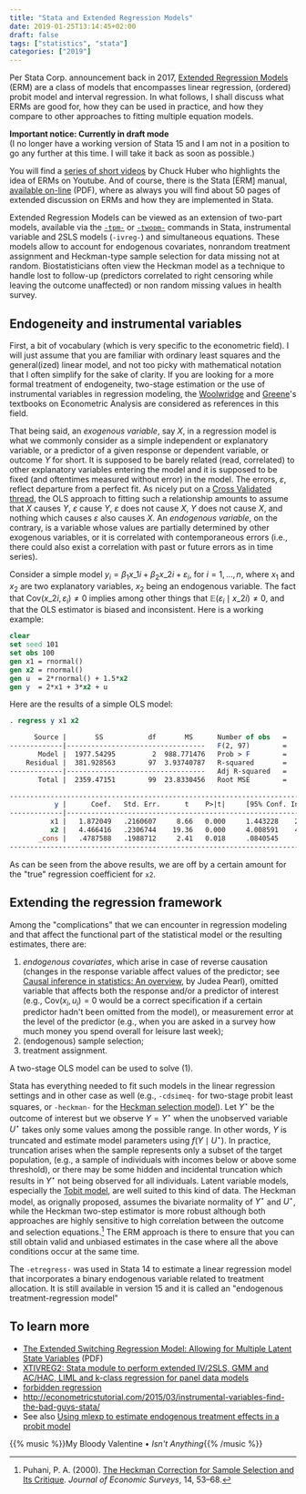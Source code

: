 ```yaml
---
title: "Stata and Extended Regression Models"
date: 2019-01-25T13:14:45+02:00
draft: false
tags: ["statistics", "stata"]
categories: ["2019"]
---
```


Per Stata Corp. announcement back in 2017, [Extended Regression Models](https://www.stata.com/new-in-stata/extended-regression-models/) (ERM) are a class of models that encompasses linear regression, (ordered) probit model and interval regression. In what follows, I shall discuss what ERMs are good for, how they can be used in practice, and how they compare to other approaches to fitting multiple equation models.

<!--more-->

**Important notice: Currently in draft mode**  
(I no longer have a working version of Stata 15 and I am not in a position to go any further at this time. I will take it back as soon as possible.)

You will find a [series of short videos](https://www.youtube.com/watch?v=bPhNq6RYd-I) by Chuck Huber who highlights the idea of ERMs on Youtube. And of course, there is the Stata [ERM] manual, [available on-line](https://www.stata.com/manuals/erm.pdf) (PDF), where as always you will find about 50 pages of extended discussion on ERMs and how they are implemented in Stata.

Extended Regression Models can be viewed as an extension of two-part models, available via the [`-tpm-`](https://www.stata.com/statalist/archive/2012-11/msg00033.html) or [`-twopm-`](https://ideas.repec.org/c/boc/bocode/s457538.html) commands in Stata, instrumental variable and 2SLS models (`-ivreg-`) and simultaneous equations. These models allow to account for endogenous covariates, nonrandom treatment assignment and Heckman-type sample selection for data missing not at random. Biostatisticians often view the Heckman model as a technique to handle lost to follow-up (predictors correlated to right censoring while leaving the outcome unaffected) or non random missing values in health survey. 

## Endogeneity and instrumental variables

First, a bit of vocabulary (which is very specific to the econometric field). I will just assume that you are familiar with ordinary least squares and the general(ized) linear model, and not too picky with mathematical notation that I often simplify for the sake of clarity. If you are looking for a more formal treatment of endogeneity, two-stage estimation or the use of instrumental variables in regression modeling, the [Woolwridge](https://www.cengage.com/c/introductory-econometrics-a-modern-approach-6e-wooldridge/9781305270107) and [Greene](http://pages.stern.nyu.edu/~wgreene/Text/econometricanalysis.htm)'s textbooks on Econometric Analysis are considered as references in this field. 

That being said, an *exogenous variable*, say $X$, in a regression model is what we commonly consider as a simple independent or explanatory variable, or a predictor of a given response or dependent variable, or outcome $Y$ for short. It is supposed to be barely related (read, correlated) to other explanatory variables entering the model and it is supposed to be fixed (and oftentimes measured without error) in the model. The errors, $\varepsilon$, reflect departure from a perfect fit. As nicely put on a [Cross Validated thread](https://stats.stackexchange.com/a/59639), the OLS approach to fitting such a relationship amounts to assume that $X$ causes $Y$, $\varepsilon$ cause $Y$, $\varepsilon$ does not cause $X$, $Y$ does not cause $X$, and nothing which causes $\varepsilon$ also causes $X$. An *endogenous variable*, on the contrary, is a variable whose values are partially determined by other exogenous variables, or it is correlated with contemporaneous errors (i.e., there could also exist a correlation with past or future errors as in time series). 

Consider a simple model $y_i = \beta_1x\_{1i} + \beta_2x\_{2i} + \varepsilon_i$, for $i = 1, \dots, n$, where $x_1$ and $x_2$ are two explanatory variables, $x_2$ being an endogenous variable. The fact that $\text{Cov}(x\_{2i}, \varepsilon_i) \neq 0$ implies among other things that $\mathbb E(\varepsilon_i\mid x\_{2i}) \neq 0$, and that the OLS estimator is biased and inconsistent. Here is a working example:

```stata
clear
set seed 101
set obs 100
gen x1 = rnormal()
gen x2 = rnormal()
gen u  = 2*rnormal() + 1.5*x2
gen y  = 2*x1 + 3*x2 + u
```

Here are the results of a simple OLS model:


```stata
. regress y x1 x2

      Source |       SS           df       MS      Number of obs   =       100
-------------|----------------------------------   F(2, 97)        =    251.12
       Model |  1977.54295         2  988.771476   Prob > F        =    0.0000
    Residual |  381.928563        97  3.93740787   R-squared       =    0.8381
-------------|----------------------------------   Adj R-squared   =    0.8348
       Total |  2359.47151        99  23.8330456   Root MSE        =    1.9843

------------------------------------------------------------------------------
           y |      Coef.   Std. Err.      t    P>|t|     [95% Conf. Interval]
-------------|----------------------------------------------------------------
          x1 |   1.872049   .2160607     8.66   0.000     1.443228    2.300869
          x2 |   4.466416   .2306744    19.36   0.000     4.008591    4.924241
       _cons |   .4787588   .1988712     2.41   0.018     .0840545    .8734631
------------------------------------------------------------------------------
```

As can be seen from the above results, we are off by a certain amount for the "true" regression coefficient for `x2`. 

<!---
However, when using an instrumental variable approach, we get better estimates:

```stata
probit X1 X2 X3 Z1 Z2
predict X1hat, p
ivregress 2sls Y X2 X3 (X1 = Z1 Z2 X1hat)
```
-->

## Extending the regression framework

Among the "complications" that we can encounter in regression modeling and that affect the functional part of the statistical model or the resulting estimates, there are:

1. *endogenous covariates*, which arise in case of reverse causation (changes in the response variable affect values of the predictor; see [Causal inference in statistics: An overview](https://projecteuclid.org/euclid.ssu/1255440554), by Judea Pearl), omitted variable that affects both the response and/or a predictor of interest (e.g., $\text{Cov}(x_i, u_i) = 0$ would be a correct specification if a certain predictor hadn't been omitted from the model), or measurement error at the level of the predictor (e.g., when you are asked in a survey how much money you spend overall for leisure last week);
2. (endogenous) sample selection;
3. treatment assignment.

A two-stage OLS model can be used to solve (1).

Stata has everything needed to fit such models in the linear regression settings and in other case as well (e.g., `-cdsimeq-` for two-stage probit least squares, or `-heckman-` for the [Heckman selection model](https://en.wikipedia.org/wiki/Heckman_correction)). Let $Y^\star$ be the outcome of interest but we observe $Y=Y^\star$ when the unobserved variable $U^\star$ takes only some values among the possible range. In other words, $Y$ is truncated and estimate model parameters using $f(Y\mid U^\star)$. In practice, truncation arises when the sample represents only a subset of the target population, (e.g., a sample of individuals with incomes below or above some threshold), or there may be some hidden and incidental truncation which results in $Y^\star$ not being observed for all individuals. Latent variable models, especially the [Tobit model](https://polisci.osu.edu/sites/polisci.osu.edu/files/selection_models.pdf), are well suited to this kind of data. The Heckman model, as orignally proposed, assumes the bivariate normality of $Y^\star$ and $U^\star$, while the Heckman two-step estimator is more robust although both approaches are highly sensitive to high correlation between the outcome and selection equations.[^1] The ERM approach is there to ensure that you can still obtain valid and unbiased estimates in the case where all the above conditions occur at the same time.

<!--- http://www.soderbom.net/lecture15final.pdf -->

The `-etregress-` was used in Stata 14 to estimate a linear regression model that incorporates a binary endogenous variable related to treatment allocation. It is still available in version 15 and it is called an "endogenous treatment-regression model"


## To learn more

- [The Extended Switching Regression Model: Allowing for Multiple Latent State Variables](http://www.bgu.ac.il/~wettstn/esr_1.pdf) (PDF)
- [XTIVREG2: Stata module to perform extended IV/2SLS, GMM and AC/HAC, LIML and k-class regression for panel data models](https://ideas.repec.org/c/boc/bocode/s456501.html)
- [forbidden regression](https://www.stata.com/statalist/archive/2008-05/msg01130.html)
- http://econometricstutorial.com/2015/03/instrumental-variables-find-the-bad-guys-stata/
- See also [Using mlexp to estimate endogenous treatment effects in a probit model](https://blog.stata.com/2015/11/05/using-mlexp-to-estimate-endogenous-treatment-effects-in-a-probit-model/)


[^1]: Puhani, P. A. (2000). [The Heckman Correction for Sample Selection and Its Critique](https://onlinelibrary.wiley.com/doi/abs/10.1111/1467-6419.00104). *Journal of Economic Surveys*, 14, 53–68.

{{% music %}}My Bloody Valentine • *Isn't Anything*{{% /music %}}
